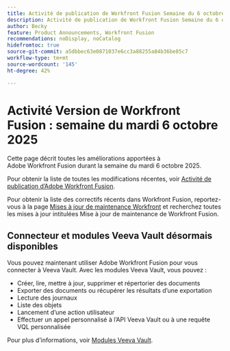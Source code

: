 ```yaml
---
title: Activité de publication de Workfront Fusion Semaine du 6 octobre 2025
description: Activité de publication de Workfront Fusion Semaine du 6 octobre 2025
author: Becky
feature: Product Announcements, Workfront Fusion
recommendations: noDisplay, noCatalog
hidefromtoc: true
source-git-commit: a5dbbec63e0871037e6cc3a88255a84b36be85c7
workflow-type: tm+mt
source-wordcount: '145'
ht-degree: 42%

---
```


# Activité Version de Workfront Fusion : semaine du mardi 6 octobre 2025

Cette page décrit toutes les améliorations apportées à Adobe Workfront Fusion durant la semaine du mardi 6 octobre 2025.

Pour obtenir la liste de toutes les modifications récentes, voir [Activité de publication d’Adobe Workfront Fusion](/help/workfront-fusion/fusion-product-releases/fusion-release-activity.md).

Pour obtenir la liste des correctifs récents dans Workfront Fusion, reportez-vous à la page [Mises à jour de maintenance Workfront](https://experienceleague.adobe.com/en/docs/workfront-known-issues/releases/current-updates) et recherchez toutes les mises à jour intitulées Mise à jour de maintenance de Workfront Fusion.


## Connecteur et modules Veeva Vault désormais disponibles

Vous pouvez maintenant utiliser Adobe Workfront Fusion pour vous connecter à Veeva Vault. Avec les modules Veeva Vault, vous pouvez :

* Créer, lire, mettre à jour, supprimer et répertorier des documents
* Exporter des documents ou récupérer les résultats d’une exportation
* Lecture des journaux
* Liste des objets
* Lancement d’une action utilisateur
* Effectuer un appel personnalisé à l’API Veeva Vault ou à une requête VQL personnalisée

Pour plus d’informations, voir [Modules Veeva Vault](/help/workfront-fusion/references/apps-and-modules/third-party-connectors/veeva-vault-modules.md).
